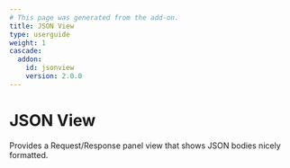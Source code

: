 ```yaml
---
# This page was generated from the add-on.
title: JSON View
type: userguide
weight: 1
cascade:
  addon:
    id: jsonview
    version: 2.0.0
---
```


# JSON View

Provides a Request/Response panel view that shows JSON bodies nicely formatted.
